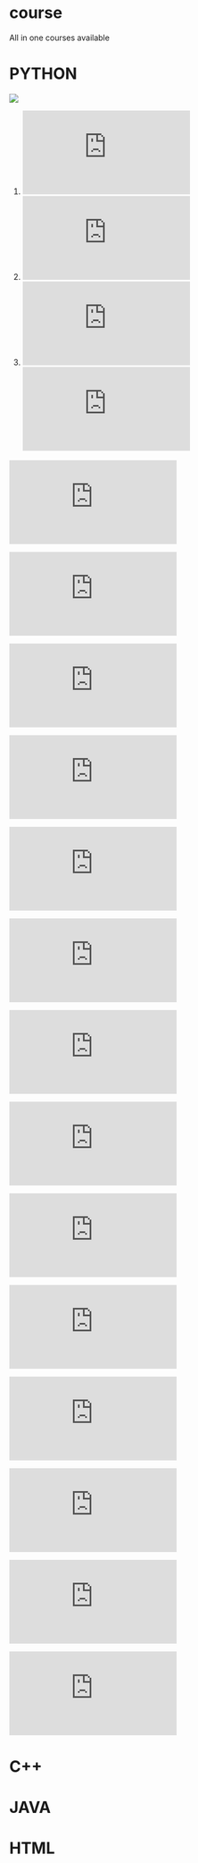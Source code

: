 # course
All in one courses available
 
# PYTHON
![ ](https://raw.githubusercontent.com/ShuBhamg0sain/course/main/Python/68747470733a2f2f75706c6f61642e77696b696d656469612e6f72672f77696b6970656469612f636f6d6d6f6e732f7468756d622f632f63332f507974686f6e2d6c6f676f2d6e6f746578742e7376672f37363870782d507974686f6e2d6c6f676f2d6e6f746578742e7376672e706e67.png)

1. ![click here practical intro](https://github.com/ShuBhamg0sain/course/blob/main/Python/A_Practical_Introduction_to_Python_Programming_Heinold.pdf)
1. ![click here learning book](https://github.com/ShuBhamg0sain/course/blob/main/Python/Learning_Python.pdf)
1. ![click here full course book](https://github.com/ShuBhamg0sain/course/blob/main/Python/PythonNotesForProfessionals.pdf)
![example 1](https://raw.githubusercontent.com/ShuBhamg0sain/course/main/Python/Ex1.py)

![example 2](https://raw.githubusercontent.com/ShuBhamg0sain/course/main/Python/Ex1.py)

![example 3](https://raw.githubusercontent.com/ShuBhamg0sain/course/main/Python/Ex1.py)

![example 4](https://raw.githubusercontent.com/ShuBhamg0sain/course/main/Python/Ex1.py)

![example 5](https://raw.githubusercontent.com/ShuBhamg0sain/course/main/Python/Ex1.py)

![example 6](https://raw.githubusercontent.com/ShuBhamg0sain/course/main/Python/Ex1.py)

![example 7](https://raw.githubusercontent.com/ShuBhamg0sain/course/main/Python/Ex1.py)

![example 8](https://raw.githubusercontent.com/ShuBhamg0sain/course/main/Python/Ex1.py)

![example 9](https://raw.githubusercontent.com/ShuBhamg0sain/course/main/Python/Ex1.py)

![example 10](https://raw.githubusercontent.com/ShuBhamg0sain/course/main/Python/Ex1.py)

![example 11](https://raw.githubusercontent.com/ShuBhamg0sain/course/main/Python/Ex1.py)

![example 12](https://raw.githubusercontent.com/ShuBhamg0sain/course/main/Python/Ex1.py)

![example 13](https://raw.githubusercontent.com/ShuBhamg0sain/course/main/Python/Ex1.py)

![example 14](https://raw.githubusercontent.com/ShuBhamg0sain/course/main/Python/Ex1.py)

![example 15](https://raw.githubusercontent.com/ShuBhamg0sain/course/main/Python/Ex1.py)

#

# C++

# JAVA 

# HTML

# 
